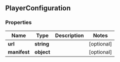 ## PlayerConfiguration

### Properties
Name | Type | Description | Notes
------------ | ------------- | ------------- | -------------
**url** | **string** |  | [optional] 
**manifest** | **object** |  | [optional] 


